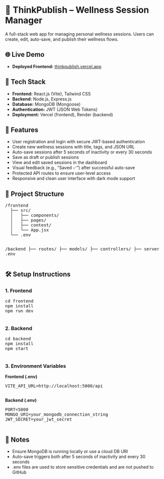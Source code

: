 <body>

  <h1>🧘 ThinkPublish – Wellness Session Manager</h1>
  <p>A full-stack web app for managing personal wellness sessions. Users can create, edit, auto-save, and publish their wellness flows.</p>

  <h2>🌐 Live Demo</h2>
  <ul>
    <li><strong>Deployed Frontend:</strong> <a href="https://thinkpublish.vercel.app" target="_blank">thinkpublish.vercel.app</a></li>
  </ul>

  <h2>🧰 Tech Stack</h2>
  <ul>
    <li><strong>Frontend:</strong> React.js (Vite), Tailwind CSS</li>
    <li><strong>Backend:</strong> Node.js, Express.js</li>
    <li><strong>Database:</strong> MongoDB (Mongoose)</li>
    <li><strong>Authentication:</strong> JWT (JSON Web Tokens)</li>
    <li><strong>Deployment:</strong> Vercel (frontend), Render (backend)</li>
  </ul>

  <h2>🚀 Features</h2>
  <ul>
    <li>User registration and login with secure JWT-based authentication</li>
    <li>Create new wellness sessions with title, tags, and JSON URL</li>
    <li>Auto-save sessions after 5 seconds of inactivity or every 30 seconds</li>
    <li>Save as draft or publish sessions</li>
    <li>View and edit saved sessions in the dashboard</li>
    <li>Visual feedback (e.g., “Saved ✅”) after successful auto-save</li>
    <li>Protected API routes to ensure user-level access</li>
    <li>Responsive and clean user interface with dark mode support</li>
  </ul>

  <h2>📁 Project Structure</h2>
  <pre>
/frontend
  ├── src/
  │   ├── components/
  │   ├── pages/
  │   ├── context/
  │   └── App.jsx
  └── .env

/backend
  ├── routes/
  ├── models/
  ├── controllers/
  ├── server.js
  └── .env
  </pre>

  <h2>🛠️ Setup Instructions</h2>

  <h3>1. Frontend</h3>
  <pre>
cd frontend
npm install
npm run dev
  </pre>

  <h3>2. Backend</h3>
  <pre>
cd backend
npm install
npm start
  </pre>

  <h3>3. Environment Variables</h3>
  <p><strong>Frontend (.env)</strong></p>
  <pre>
VITE_API_URL=http://localhost:5000/api
  </pre>

  <p><strong>Backend (.env)</strong></p>
  <pre>
PORT=5000
MONGO_URI=your_mongodb_connection_string
JWT_SECRET=your_jwt_secret
  </pre>

  <h2>📎 Notes</h2>
  <ul>
    <li>Ensure MongoDB is running locally or use a cloud DB URI</li>
    <li>Auto-save triggers both after 5 seconds of inactivity and every 30 seconds</li>
    <li>.env files are used to store sensitive credentials and are not pushed to GitHub</li>
  </ul>

</body>
